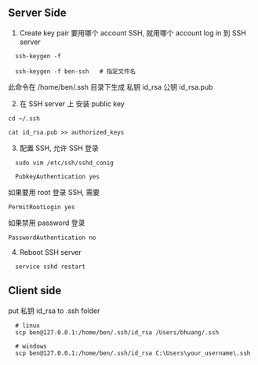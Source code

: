 ## Server Side

1. Create key pair
   要用哪个 account SSH, 就用哪个 account log in 到 SSH server

```
  ssh-keygen -f

  ssh-keygen -f ben-ssh   # 指定文件名
```

此命令在 /home/ben/.ssh 目录下生成
私钥 id_rsa
公钥 id_rsa.pub

2. 在 SSH server 上 安装 public key

```
cd ~/.ssh

cat id_rsa.pub >> authorized_keys
```

3. 配置 SSH, 允许 SSH 登录

```
  sudo vim /etc/ssh/sshd_conig

  PubkeyAuthentication yes
```

如果要用 root 登录 SSH, 需要

```
PermitRootLogin yes
```

如果禁用 password 登录

```
PasswordAuthentication no
```

4. Reboot SSH server

```
  service sshd restart
```

## Client side
put 私钥 id_rsa to .ssh folder
```
  # linux
  scp ben@127.0.0.1:/home/ben/.ssh/id_rsa /Users/bhuang/.ssh

  # windows
  scp ben@127.0.0.1:/home/ben/.ssh/id_rsa C:\Users\your_username\.ssh
```